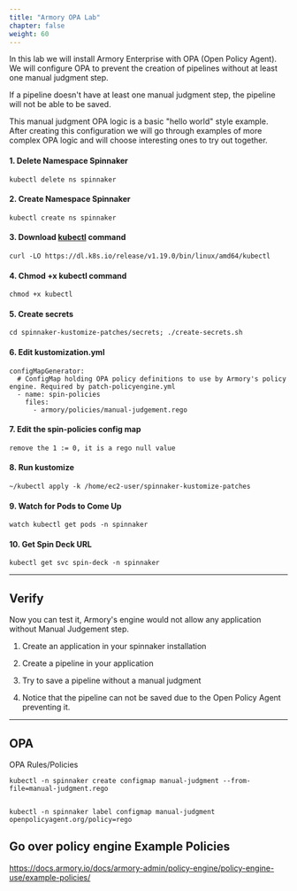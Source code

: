 ```yaml
---
title: "Armory OPA Lab"
chapter: false
weight: 60
---
```


In this lab we will install Armory Enterprise with OPA (Open Policy Agent). 
We will configure OPA to prevent the creation of pipelines without at least 
one manual judgment step. 

If a pipeline doesn't have at least one manual judgment step, the pipeline will 
not be able to be saved. 

This manual judgment OPA logic is a basic "hello world" style example. After creating
this configuration we will go through examples of more complex OPA logic and will choose interesting
ones to try out together. 

#### 1. Delete Namespace Spinnaker
    kubectl delete ns spinnaker

#### 2. Create Namespace Spinnaker
    kubectl create ns spinnaker

#### 3. Download [kubectl](https://kubernetes.io/docs/tasks/tools/install-kubectl-linux/) command 
    curl -LO https://dl.k8s.io/release/v1.19.0/bin/linux/amd64/kubectl

#### 4. Chmod +x kubectl command
    chmod +x kubectl

#### 5. Create secrets
    cd spinnaker-kustomize-patches/secrets; ./create-secrets.sh

#### 6. Edit kustomization.yml
    configMapGenerator:
      # ConfigMap holding OPA policy definitions to use by Armory's policy engine. Required by patch-policyengine.yml
      - name: spin-policies
        files:
          - armory/policies/manual-judgement.rego

#### 7. Edit the spin-policies config map
	remove the 1 := 0, it is a rego null value

#### 8. Run kustomize
    ~/kubectl apply -k /home/ec2-user/spinnaker-kustomize-patches

#### 9. Watch for Pods to Come Up
    watch kubectl get pods -n spinnaker

#### 10. Get Spin Deck URL
    kubectl get svc spin-deck -n spinnaker 

----------

## Verify

Now you can test it, Armory's engine would not allow any application without Manual Judgement step.

1. Create an application in your spinnaker installation

2. Create a pipeline in your application

3. Try to save a pipeline without a manual judgment

4. Notice that the pipeline can not be saved due to the Open Policy Agent preventing it.

----------
## OPA

OPA Rules/Policies


    kubectl -n spinnaker create configmap manual-judgment --from-file=manual-judgment.rego


    kubectl -n spinnaker label configmap manual-judgment openpolicyagent.org/policy=rego


## Go over policy engine Example Policies

https://docs.armory.io/docs/armory-admin/policy-engine/policy-engine-use/example-policies/


